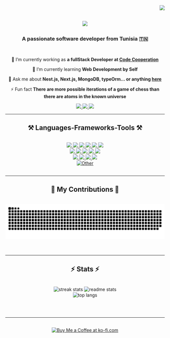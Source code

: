 <img align="right" src="https://visitor-badge.laobi.icu/badge?page_id=HatemFer.HatemFer" />

<h1 align="center">
    <img src="https://readme-typing-svg.herokuapp.com/?font=Righteous&size=35&center=true&vCenter=true&width=500&height=70&duration=4000&lines=Hi+There!+👋;+I'm+Hatem+Ferjeni!;" />
</h1>

<h3 align="center">A passionate software developer from Tunisia 🇹🇳</h3>

<br/>

<div align="center">

 🔭 I’m currently working as **a fullStack Developer at [Code Cooperation](https://www.codecooperation.com/)** 
 
 🌱 I’m currently learning **Web Development by Self**

💬 Ask me about **Nest.js, Next.js, MongoDB, typeOrm... or anything [here](https://github.com/HatemFer/HatemFer/issues)**

⚡ Fun fact **There are more possible iterations of a game of chess than there are atoms in the known universe**

 </div>
 
<div align="center"> 
  <a href="mailto:hatemeferjenizamil@gmail.com">
    <img src="https://img.shields.io/badge/Gmail-333333?style=for-the-badge&logo=gmail&logoColor=red" />
  </a>
  <a href="https://www.linkedin.com/in/hatem-ferjeni-b47895226/" target="_blank">
    <img src="https://img.shields.io/badge/LinkedIn-0077B5?style=for-the-badge&logo=linkedin&logoColor=white" target="_blank" />
  </a>
  <a href="https://HatemFer.github.io" target="_blank">
     <img src="https://img.shields.io/badge/Portfolio-FF5722?style=for-the-badge&logo=todoist&logoColor=white" target="_blank" /> <!-- sqlite, safari, google-chrome are other good icon options -->
  </a>
</div>

 <hr/>
 
<h2 align="center">⚒️ Languages-Frameworks-Tools ⚒️</h2>
<br/>
<div align="center">
     <a href="https://developer.mozilla.org/en-US/docs/Web/HTML" target="_blank">
            <img src="https://skillicons.dev/icons?i=html" />
        </a>
         <a href="https://developer.mozilla.org/en-US/docs/Web/CSS"  target="_blank">
            <img src="https://skillicons.dev/icons?i=css" />
        </a>
         <a href="https://developer.mozilla.org/en-US/docs/Web/JavaScript/Guide"  target="_blank">
            <img src="https://skillicons.dev/icons?i=javascript" />
        </a>
         <a href="https://www.typescriptlang.org/"  target="_blank">
            <img src="https://skillicons.dev/icons?i=typescript" />
        </a>
         <a href="https://nestjs.com/"  target="_blank">
            <img src="https://skillicons.dev/icons?i=nestjs" />
        </a>
         <a href="https://nextjs.org/"  target="_blank">
            <img src="https://skillicons.dev/icons?i=nextjs" />
        </a><br>
    <a href="https://developer.mozilla.org/en-US/docs/Web/HTML" target="_blank">
            <img src="https://skillicons.dev/icons?i=nodejs" />
        </a>
         <a href="https://developer.mozilla.org/en-US/docs/Web/CSS"  target="_blank">
            <img src="https://skillicons.dev/icons?i=java" />
        </a>
         <a href="https://developer.mozilla.org/en-US/docs/Web/JavaScript/Guide"  target="_blank">
            <img src="https://skillicons.dev/icons?i=dotnet" />
        </a>
         <a href="https://www.typescriptlang.org/"  target="_blank">
            <img src="https://skillicons.dev/icons?i=django" />
        </a>
         <a href="https://nestjs.com/"  target="_blank">
            <img src="https://skillicons.dev/icons?i=wordpress" />
        </a><br>
     <a href="https://mui.com/"  target="_blank">
            <img src="https://skillicons.dev/icons?i=mui" />
        </a>
    <a href="https://mui.com/"  target="_blank">
            <img src="https://skillicons.dev/icons?i=flutter" />
        </a>
    <a href="https://mui.com/"  target="_blank">
            <img src="https://skillicons.dev/icons?i=mongodb" />
        </a>
    <a href="https://mui.com/"  target="_blank">
            <img src="https://skillicons.dev/icons?i=mysql" />
        </a>
  <br>
    <a href="#" target="_blank" rel="nofollow"><img alt="Other" src="https://img.shields.io/badge/AND MORE...-323330?style=for-the-badge" /></a>
</div>

<br/>
<hr/>

<div align="center">
  <h2>🐍 My Contributions 🐍</h2>
  <br>
    <a href="https://github.com/HatemFer">
  <img alt="snake eating my contributions" src="https://raw.githubusercontent.com/HatemFer/HatemFer/output/github-contribution-grid-snake.svg" />
  </a>
  <br/><br/><br/>
</div>

<hr/>

<h2 align="center">⚡ Stats ⚡</h2>
<br>
<div align=center>
  <img width=390 src="https://github-readme-streak-stats-salesp07.vercel.app/?user=HatemFer&count_private=true&theme=react&border_radius=10" alt="streak stats"/>
  <img width=390 src="https://github-readme-stats.vercel.app/api?username=HatemFer&count_private=true&show_icons=true&theme=react&rank_icon=github&border_radius=10" alt="readme stats" />
  <br/>
  <img width=325 align="center" src="https://github-readme-stats.vercel.app/api/top-langs/?username=HatemFer&hide=HTML&langs_count=8&layout=compact&theme=react&border_radius=10&size_weight=0.5&count_weight=0.5&exclude_repo=github-readme-stats" alt="top langs" />
</div>

<br/><br/>

<hr/>

<br/>

<div align="center">
<a href='https://ko-fi.com/codecrafterscup' target='_blank'><img height='64' style='border:0px;height:64px;' src='https://storage.ko-fi.com/cdn/kofi1.png?v=3' border='0' alt='Buy Me a Coffee at ko-fi.com' /></a>
</div>

<br/>
